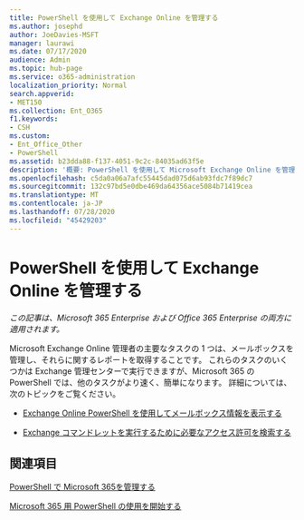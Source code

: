 ```yaml
---
title: PowerShell を使用して Exchange Online を管理する
ms.author: josephd
author: JoeDavies-MSFT
manager: laurawi
ms.date: 07/17/2020
audience: Admin
ms.topic: hub-page
ms.service: o365-administration
localization_priority: Normal
search.appverid:
- MET150
ms.collection: Ent_O365
f1.keywords:
- CSH
ms.custom:
- Ent_Office_Other
- PowerShell
ms.assetid: b23dda88-f137-4051-9c2c-84035ad63f5e
description: '概要: PowerShell を使用して Microsoft Exchange Online を管理します。これには、メールボックスの構成と詳細なレポートの表示が含まれます。'
ms.openlocfilehash: c5da0a06a7afc55445dad075d6ab93fdc7f89dc7
ms.sourcegitcommit: 132c97bd5e0dbe469da64356ace5084b71419cea
ms.translationtype: MT
ms.contentlocale: ja-JP
ms.lasthandoff: 07/28/2020
ms.locfileid: "45429203"
---
```

# <a name="manage-exchange-online-with-powershell"></a>PowerShell を使用して Exchange Online を管理する

*この記事は、Microsoft 365 Enterprise および Office 365 Enterprise の両方に適用されます。*

Microsoft Exchange Online 管理者の主要なタスクの 1 つは、メールボックスを管理し、それらに関するレポートを取得することです。 これらのタスクのいくつかは Exchange 管理センターで実行できますが、Microsoft 365 の PowerShell では、他のタスクがより速く、簡単になります。 詳細については、次のトピックをご覧ください。
  
- [Exchange Online PowerShell を使用してメールボックス情報を表示する](https://docs.microsoft.com/exchange/recipients-in-exchange-online/manage-user-mailboxes/use-powershell-to-display-mailbox-information)
    
- [Exchange コマンドレットを実行するために必要なアクセス許可を検索する](https://docs.microsoft.com/powershell/exchange/exchange-server/find-exchange-cmdlet-permissions)
    
## <a name="see-also"></a>関連項目

[PowerShell で Microsoft 365を管理する](manage-office-365-with-office-365-powershell.md)
  
[Microsoft 365 用 PowerShell の使用を開始する](getting-started-with-office-365-powershell.md)

